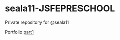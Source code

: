# seala11-JSFEPRESCHOOL
Private repository for @seala11

Portfolio [part1](https://rolling-scopes-school.github.io/seala11-JSFEPRESCHOOL/portfolio/)
